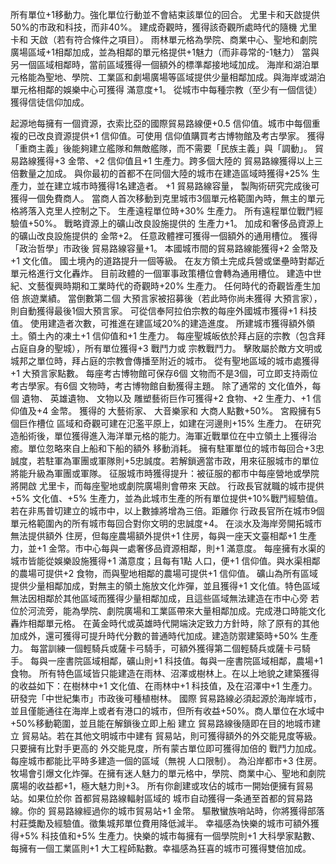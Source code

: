 所有單位+1移動力。強化單位行動並不會結束該單位的回合。
尤里卡和天啟提供50%的市政和科技，而非40%。
建成奇觀時，獲得該奇觀所處時代的隨機  尤里卡和  天啟（若有符合條件之項目）。
雨林單元格為學院、商業中心、聖地和劇院廣場區域+1相鄰加成，並為相鄰的單元格提供+1魅力（而非尋常的-1魅力）
當與另一個區域相鄰時，當前區域獲得一個額外的標準鄰接地域加成。
海岸和湖泊單元格能為聖地、學院、工業區和劇場廣場等區域提供少量相鄰加成。與海岸或湖泊單元格相鄰的娛樂中心可獲得  滿意度+1。
從城市中每種宗教（至少有一個信徒）獲得信徒信仰加成。

起源地每擁有一個資源，衣索比亞的國際貿易路線便+0.5  信仰值。城市中每個重複的已改良資源提供+1  信仰值。可使用  信仰值購買考古博物館及考古學家。
獲得「重商主義」後能夠建立艦隊和無敵艦隊，而不需要「民族主義」與「調動」。 
貿易路線獲得+3  金幣、+2  信仰值且+1  生產力。跨多個大陸的  貿易路線獲得以上三倍數量之加成。
與你最初的首都不在同個大陸的城市在建造區域時獲得+25%  生產力，並在建立城市時獲得1名建造者。
+1  貿易路線容量，
製陶術研究完成後可獲得一個免費商人。
當商人首次移動到克里城市3個單元格範圍內時，無主的單元格將落入克里人控制之下。
生產遠程單位時+30%  生產力。
所有遠程單位戰鬥經驗值+50%。
戰略資源上的礦山改良設施提供的  生產力+1。
加成和奢侈品資源上的礦山改良設施提供的  金幣+2。
任意政體裡可獲得一個額外的通用槽位。
獲得「政治哲學」市政後  貿易路線容量+1。
本國城市間的貿易路線能獲得+2  金幣及+1  文化值。
國土境內的道路提升一個等級。
在友方領土完成兵營或堡壘時對鄰近單元格進行文化轟炸。
目前政體的一個軍事政策槽位會轉為通用槽位。
建造中世紀、文藝復興時期和工業時代的奇觀時+20%  生產力。
任何時代的奇觀皆產生加倍  旅遊業績。
當倒數第二個  大預言家被招募後（若此時你尚未獲得  大預言家），則自動獲得最後1個大預言家。
可從信奉阿拉伯宗教的每座外國城市獲得+1  科技值。
使用建造者次數，可推進在建區域20%的建造進度。
所建城市獲得額外領土。領土內的凍土+1  信仰值和+1  生產力。
每座聖城皈依於拜占庭的宗教（包含拜占庭自身的聖城），所有單位獲得+3  戰鬥力或  宗教戰鬥力。
擊敗屬於敵方文明或城邦之單位時，拜占庭的宗教會傳播至附近的城市。
從有聖地區域的城市處獲得+1  大預言家點數。
每座考古博物館可保存6個  文物而不是3個，可立即支持兩位考古學家。有6個  文物時，考古博物館自動獲得主題。
除了通常的  文化值外，每個  遺物、 英雄遺物、 文物以及  雕塑藝術巨作可獲得+2  食物、+2  生產力、+1  信仰值及+4  金幣。
獲得的  大藝術家、 大音樂家和  大商人點數+50%。
宮殿擁有5個巨作槽位
區域和奇觀可建在氾濫平原上，如建在河邊則+15%  生產力。
在研究造船術後，單位獲得進入海洋單元格的能力。海軍近戰單位在中立領土上獲得治癒。單位忽略來自上船和下船的額外  移動消耗。
擁有駐軍單位的城市每回合+3忠誠度，若駐軍為軍團或軍隊則+5忠誠度。若解鎖適當市政，用來征服城市的單位將能升級為軍團或軍隊。
征服城市時獲得提升：被征服的都市中每座營地或學院將開啟  尤里卡，而每座聖地或劇院廣場則會帶來  天啟。
 行政長官就職的城市提供+5%  文化值、+5%  生產力，並為此城市生產的所有單位提供+10%戰鬥經驗值。若在非馬普切建立的城市中，以上數據將增為三倍。距離你  行政長官所在城市9個單元格範圍內的所有城市每回合對你文明的忠誠度+4。
 在淡水及海岸旁開拓城市無法提供額外  住房，但每座農場額外提供+1  住房，每與一座天文臺相鄰+1  生產力，並+1  金幣。市中心每與一處奢侈品資源相鄰，則+1  滿意度。
 每座擁有水渠的城市皆能從娛樂設施獲得+1  滿意度；且每有1點  人口，便+1  信仰值。與水渠相鄰的農場可提供+2  食物，而與聖地相鄰的農場可提供+1  信仰值。
 礦山為所有區域提供少量相鄰加成，對無主的領土施放文化炸彈，並且獲得+1  文化值。特色區域無法因相鄰於其他區域而獲得少量相鄰加成，且這些區域無法建造在市中心旁
 若位於河流旁，能為學院、劇院廣場和工業區帶來大量相鄰加成。完成港口時能文化轟炸相鄰單元格。
在黃金時代或英雄時代開端決定致力方針時，除了原有的其他加成外，還可獲得可提升時代分數的普通時代加成。建造防禦建築時+50%  生產力。
每當訓練一個輕騎兵或薩卡弓騎手，可額外獲得第二個輕騎兵或薩卡弓騎手。
每與一座書院區域相鄰，礦山則+1  科技值。每與一座書院區域相鄰，農場+1  食物。
所有特色區域皆只能建造在雨林、沼澤或樹林上。在以上地貌之建築獲得的收益如下：在樹林中+1  文化值、在雨林中+1  科技值，及在沼澤中+1  生產力。研發完「中世紀集市」市政後可種植樹林。
國際  貿易路線必須起源於海岸城市，並且僅能通往在海岸上或者有港口的城市，但所有收益+50%。商人單位在水域中+50%移動範圍，並且能在解鎖後立即上船
建立  貿易路線後隨即在目的地城市建立  貿易站。若在其他文明城市中建有  貿易站，則可獲得額外的外交能見度等級。只要擁有比對手更高的  外交能見度，所有蒙古單位即可獲得加倍的  戰鬥力加成。
每座城市都能比平時多建造一個的區域（無視  人口限制）。
為沿岸都市+3  住房。牧場會引爆文化炸彈。在擁有迷人魅力的單元格中，學院、商業中心、聖地和劇院廣場的收益都+1，極大魅力則+3。
所有你創建或攻佔的城市一開始便擁有貿易站。如果位於你  首都貿易路線輻射區域的  城市自动獲得一条通至首都的貿易路線。你的  貿易路線經過你的城市貿易站+1  金幣。
驅散蠻族哨站時，你將獲得部落村莊獎勵及經驗值。徵集城邦單位費用降低減半。
幸福感為快樂的城市可額外獲得+5%  科技值和+5%  生產力。快樂的城市每擁有一個學院則+1  大科學家點數、每擁有一個工業區則+1  大工程師點數。幸福感為狂喜的城市可獲得雙倍加成。
